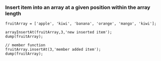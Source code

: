 ### Insert item into an array at a given position within the array length
```luceescript+trycf
fruitArray = ['apple', 'kiwi', 'banana', 'orange', 'mango', 'kiwi'];

arrayInsertAt(fruitArray,3,'new inserted item');
dump(fruitArray);

// member function
fruitArray.insertAt(3,'member added item');
dump(fruitArray);
```